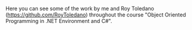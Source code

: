 Here you can see some of the work by me and Roy Toledano (https://github.com/RoyToledano) throughout the course "Object Oriented Programming in .NET Environment and C#".
